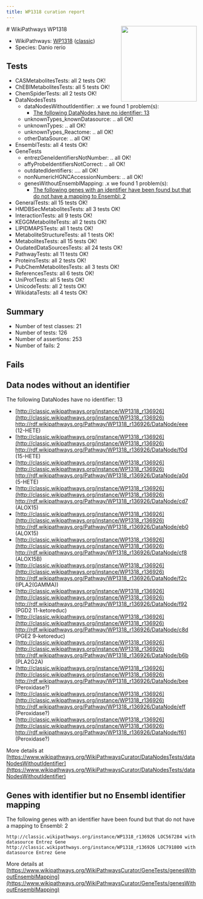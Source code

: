 ```yaml
---
title: WP1318 curation report
---
```


<img style="float: right; width: 200px" src="https://upload.wikimedia.org/wikipedia/commons/thumb/8/83/Wplogo_with_text_500.png/640px-Wplogo_with_text_500.png" />
# WikiPathways WP1318

* WikiPathways: [WP1318](https://wikipathways.org/pathways/WP1318) ([classic](https://classic.wikipathways.org/instance/WP1318))
* Species: Danio rerio
## Tests
* CASMetabolitesTests: all 2 tests OK!
* ChEBIMetabolitesTests: all 5 tests OK!
* ChemSpiderTests: all 2 tests OK!
* DataNodesTests
    * dataNodesWithoutIdentifier: .x we found 1 problem(s):
        * [The following DataNodes have no identifier: 13](#8792c493)
    * unknownTypes_knownDatasource: .. all OK!
    * unknownTypes: .. all OK!
    * unknownTypes_Reactome: .. all OK!
    * otherDataSource: .. all OK!
* EnsemblTests: all 4 tests OK!
* GeneTests
    * entrezGeneIdentifiersNotNumber: .. all OK!
    * affyProbeIdentifiersNotCorrect: .. all OK!
    * outdatedIdentifiers: .... all OK!
    * nonNumericHGNCAccessionNumbers: .. all OK!
    * genesWithoutEnsemblMapping: .x we found 1 problem(s):
        * [The following genes with an identifier have been found but that do not have a mapping to Ensembl: 2](#40286d84)
* GeneralTests: all 15 tests OK!
* HMDBSecMetabolitesTests: all 3 tests OK!
* InteractionTests: all 9 tests OK!
* KEGGMetaboliteTests: all 2 tests OK!
* LIPIDMAPSTests: all 1 tests OK!
* MetaboliteStructureTests: all 1 tests OK!
* MetabolitesTests: all 15 tests OK!
* OudatedDataSourcesTests: all 24 tests OK!
* PathwayTests: all 11 tests OK!
* ProteinsTests: all 2 tests OK!
* PubChemMetabolitesTests: all 3 tests OK!
* ReferencesTests: all 6 tests OK!
* UniProtTests: all 5 tests OK!
* UnicodeTests: all 2 tests OK!
* WikidataTests: all 4 tests OK!


## Summary

* Number of test classes: 21
* Number of tests: 126
* Number of assertions: 253
* Number of fails: 2

## Fails

<a name="8792c493" />

## Data nodes without an identifier

The following DataNodes have no identifier: 13

* [http://classic.wikipathways.org/instance/WP1318_r136926](http://classic.wikipathways.org/instance/WP1318_r136926) http://rdf.wikipathways.org/Pathway/WP1318_r136926/DataNode/eee (12-HETE)
* [http://classic.wikipathways.org/instance/WP1318_r136926](http://classic.wikipathways.org/instance/WP1318_r136926) http://rdf.wikipathways.org/Pathway/WP1318_r136926/DataNode/f0d (15-HETE)
* [http://classic.wikipathways.org/instance/WP1318_r136926](http://classic.wikipathways.org/instance/WP1318_r136926) http://rdf.wikipathways.org/Pathway/WP1318_r136926/DataNode/a0d (5-HETE)
* [http://classic.wikipathways.org/instance/WP1318_r136926](http://classic.wikipathways.org/instance/WP1318_r136926) http://rdf.wikipathways.org/Pathway/WP1318_r136926/DataNode/cd7 (ALOX15)
* [http://classic.wikipathways.org/instance/WP1318_r136926](http://classic.wikipathways.org/instance/WP1318_r136926) http://rdf.wikipathways.org/Pathway/WP1318_r136926/DataNode/eb0 (ALOX15)
* [http://classic.wikipathways.org/instance/WP1318_r136926](http://classic.wikipathways.org/instance/WP1318_r136926) http://rdf.wikipathways.org/Pathway/WP1318_r136926/DataNode/cf8 (ALOX15B)
* [http://classic.wikipathways.org/instance/WP1318_r136926](http://classic.wikipathways.org/instance/WP1318_r136926) http://rdf.wikipathways.org/Pathway/WP1318_r136926/DataNode/f2c (IPLA2(GAMMA))
* [http://classic.wikipathways.org/instance/WP1318_r136926](http://classic.wikipathways.org/instance/WP1318_r136926) http://rdf.wikipathways.org/Pathway/WP1318_r136926/DataNode/f92 (PGD2 11-ketoreduc)
* [http://classic.wikipathways.org/instance/WP1318_r136926](http://classic.wikipathways.org/instance/WP1318_r136926) http://rdf.wikipathways.org/Pathway/WP1318_r136926/DataNode/c8d (PGE2 9-ketoreduc)
* [http://classic.wikipathways.org/instance/WP1318_r136926](http://classic.wikipathways.org/instance/WP1318_r136926) http://rdf.wikipathways.org/Pathway/WP1318_r136926/DataNode/b6b (PLA2G2A)
* [http://classic.wikipathways.org/instance/WP1318_r136926](http://classic.wikipathways.org/instance/WP1318_r136926) http://rdf.wikipathways.org/Pathway/WP1318_r136926/DataNode/bee (Peroxidase?)
* [http://classic.wikipathways.org/instance/WP1318_r136926](http://classic.wikipathways.org/instance/WP1318_r136926) http://rdf.wikipathways.org/Pathway/WP1318_r136926/DataNode/eff (Peroxidase?)
* [http://classic.wikipathways.org/instance/WP1318_r136926](http://classic.wikipathways.org/instance/WP1318_r136926) http://rdf.wikipathways.org/Pathway/WP1318_r136926/DataNode/f61 (Peroxidase?)


More details at [https://www.wikipathways.org/WikiPathwaysCurator/DataNodesTests/dataNodesWithoutIdentifier](https://www.wikipathways.org/WikiPathwaysCurator/DataNodesTests/dataNodesWithoutIdentifier)

<a name="40286d84" />

## Genes with identifier but no Ensembl identifier mapping

The following genes with an identifier have been found but that do not have a mapping to Ensembl: 2
```
http://classic.wikipathways.org/instance/WP1318_r136926 LOC567284 with datasource Entrez Gene
http://classic.wikipathways.org/instance/WP1318_r136926 LOC791800 with datasource Entrez Gene
```

More details at [https://www.wikipathways.org/WikiPathwaysCurator/GeneTests/genesWithoutEnsemblMapping](https://www.wikipathways.org/WikiPathwaysCurator/GeneTests/genesWithoutEnsemblMapping)

